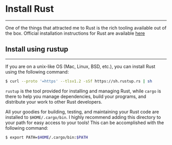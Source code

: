 # Install Rust
---
One of the things that attracted me to Rust is the rich tooling available out of the box.
Official installation instructions for Rust are available [here](https://rust-lang.org/tools/install)

## Install using rustup
---
If you are on a unix-like OS (Mac, Linux, BSD, etc.), you can install Rust using the following command:
```bash
$ curl --proto '=https' --tlsv1.2 -sSf https://sh.rustup.rs | sh
```

`rustup` is the tool provided for installing and managing Rust, while `cargo` is there to help you manage dependencies, build your programs, and distribute your work to other Rust developers.

All your goodies for building, testing, and maintaining your Rust code are installed to `$HOME/.cargo/bin`. I highly recommend adding this directory to your path for easy access to your tools! This can be accomplished with the following command:
```bash
$ export PATH=$HOME/.cargo/bin:$PATH
```
